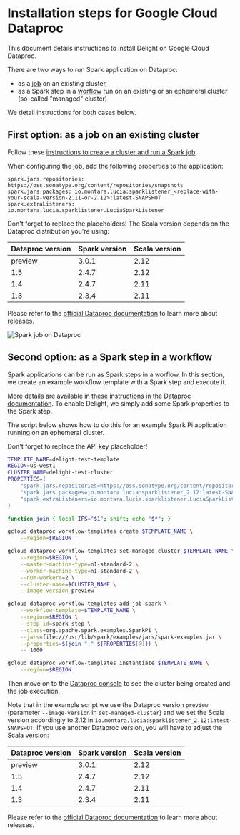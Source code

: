 # Installation steps for Google Cloud Dataproc

This document details instructions to install Delight on Google Cloud Dataproc.

There are two ways to run Spark application on Dataproc:

- as a [job](https://cloud.google.com/dataproc/docs/concepts/jobs/life-of-a-job) on an existing cluster,
- as a Spark step in a [worflow](https://cloud.google.com/dataproc/docs/concepts/workflows/overview) run on an existing or an ephemeral cluster (so-called "managed" cluster)

We detail instructions for both cases below.

## First option: as a job on an existing cluster

Follow these [instructions to create a cluster and run a Spark job](https://cloud.google.com/dataproc/docs/quickstarts/quickstart-console).

When configuring the job, add the following properties to the application:

```
spark.jars.repositories: https://oss.sonatype.org/content/repositories/snapshots
spark.jars.packages: io.montara.lucia:sparklistener_<replace-with-your-scala-version-2.11-or-2.12>:latest-SNAPSHOT
spark.extraListeners: io.montara.lucia.sparklistener.LuciaSparkListener
```

Don't forget to replace the placeholders!
The Scala version depends on the Dataproc distribution you're using:

| Dataproc version | Spark version | Scala version |
| :--------------- | :------------ | :------------ |
| preview          | 3.0.1         | 2.12          |
| 1.5              | 2.4.7         | 2.12          |
| 1.4              | 2.4.7         | 2.11          |
| 1.3              | 2.3.4         | 2.11          |

Please refer to the [official Dataproc documentation](https://cloud.google.com/dataproc/docs/concepts/versioning/overview) to learn more about releases.

![Spark job on Dataproc](images/dataproc_configure.png)

## Second option: as a Spark step in a workflow

Spark applications can be run as Spark steps in a worflow.
In this section, we create an example workflow template with a Spark step and execute it.

More details are available in [these instructions in the Dataproc documentation](https://cloud.google.com/dataproc/docs/concepts/workflows/using-workflows).
To enable Delight, we simply add some Spark properties to the Spark step.

The script below shows how to do this for an example Spark Pi application running on an ephemeral cluster.

Don't forget to replace the API key placeholder!

```bash
TEMPLATE_NAME=delight-test-template
REGION=us-west1
CLUSTER_NAME=delight-test-cluster
PROPERTIES=(
    "spark.jars.repositories=https://oss.sonatype.org/content/repositories/snapshots"
    "spark.jars.packages=io.montara.lucia:sparklistener_2.12:latest-SNAPSHOT"
    "spark.extraListeners=io.montara.lucia.sparklistener.LuciaSparkListener"
)

function join { local IFS="$1"; shift; echo "$*"; }

gcloud dataproc workflow-templates create $TEMPLATE_NAME \
    --region=$REGION

gcloud dataproc workflow-templates set-managed-cluster $TEMPLATE_NAME \
    --region=$REGION \
    --master-machine-type=n1-standard-2 \
    --worker-machine-type=n1-standard-2 \
    --num-workers=2 \
    --cluster-name=$CLUSTER_NAME \
    --image-version preview

gcloud dataproc workflow-templates add-job spark \
    --workflow-template=$TEMPLATE_NAME \
    --region=$REGION \
    --step-id=spark-step \
    --class=org.apache.spark.examples.SparkPi \
    --jars=file:///usr/lib/spark/examples/jars/spark-examples.jar \
    --properties=$(join "," ${PROPERTIES[@]}) \
    -- 1000

gcloud dataproc workflow-templates instantiate $TEMPLATE_NAME \
    --region=$REGION
```

Then move on to the [Dataproc console](https://console.cloud.google.com/dataproc/clusters) to see the cluster being created and the job execution.

Note that in the example script we use the Dataproc version `preview` (parameter `--image-version` in `set-managed-cluster`) and we set the Scala version accordingly to 2.12 in `io.montara.lucia:sparklistener_2.12:latest-SNAPSHOT`.
If you use another Dataproc version, you will have to adjust the Scala version:

| Dataproc version | Spark version | Scala version |
| :--------------- | :------------ | :------------ |
| preview          | 3.0.1         | 2.12          |
| 1.5              | 2.4.7         | 2.12          |
| 1.4              | 2.4.7         | 2.11          |
| 1.3              | 2.3.4         | 2.11          |

Please refer to the [official Dataproc documentation](https://cloud.google.com/dataproc/docs/concepts/versioning/overview) to learn more about releases.

